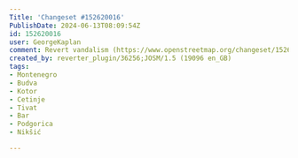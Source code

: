 ```yaml
---
Title: 'Changeset #152620016'
PublishDate: 2024-06-13T08:09:54Z
id: 152620016
user: GeorgeKaplan
comment: Revert vandalism (https://www.openstreetmap.org/changeset/152612716)
created_by: reverter_plugin/36256;JOSM/1.5 (19096 en_GB)
tags:
- Montenegro
- Budva
- Kotor
- Cetinje
- Tivat
- Bar
- Podgorica
- Nikšić

---
```

